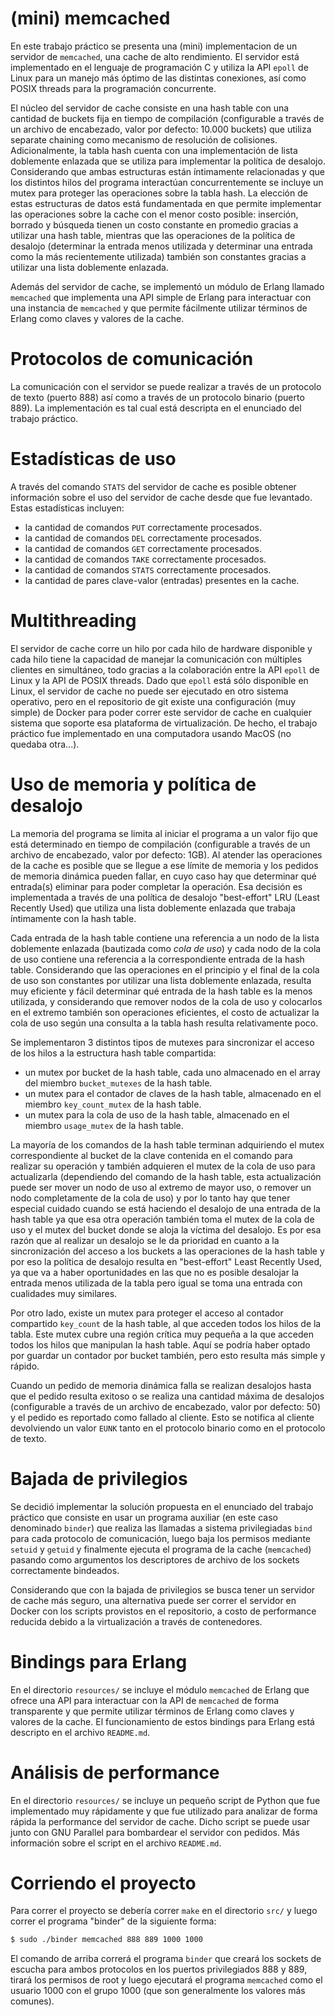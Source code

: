 # (mini) memcached

En este trabajo práctico se presenta una (mini) implementacion de un servidor de `memcached`, una
cache de alto rendimiento. El servidor está implementado en el lenguaje de programación C y utiliza
la API `epoll` de Linux para un manejo más óptimo de las distintas conexiones, así como POSIX
threads para la programación concurrente.

El núcleo del servidor de cache consiste en una hash table con una cantidad de buckets fija en
tiempo de compilación (configurable a través de un archivo de encabezado, valor por defecto: 10.000
buckets) que utiliza separate chaining como mecanismo de resolución de colisiones. Adicionalmente,
la tabla hash cuenta con una implementación de lista doblemente enlazada que se utiliza para
implementar la política de desalojo. Considerando que ambas estructuras están íntimamente
relacionadas y que los distintos hilos del programa interactúan concurrentemente se incluye un mutex
para proteger las operaciones sobre la tabla hash. La elección de estas estructuras de datos está
fundamentada en que permite implementar las operaciones sobre la cache con el menor costo posible:
inserción, borrado y búsqueda tienen un costo constante en promedio gracias a utilizar una hash
table, mientras que las operaciones de la política de desalojo (determinar la entrada menos
utilizada y determinar una entrada como la más recientemente utilizada) también son constantes
gracias a utilizar una lista doblemente enlazada.

Además del servidor de cache, se implementó un módulo de Erlang llamado `memcached` que implementa
una API simple de Erlang para interactuar con una instancia de `memcached` y que permite fácilmente
utilizar términos de Erlang como claves y valores de la cache.

# Protocolos de comunicación

La comunicación con el servidor se puede realizar a través de un protocolo de texto (puerto 888) así
como a través de un protocolo binario (puerto 889). La implementación es tal cual está descripta en
el enunciado del trabajo práctico.

# Estadísticas de uso

A través del comando `STATS` del servidor de cache es posible obtener información sobre el uso del
servidor de cache desde que fue levantado. Estas estadísticas incluyen:

- la cantidad de comandos `PUT` correctamente procesados.
- la cantidad de comandos `DEL` correctamente procesados.
- la cantidad de comandos `GET` correctamente procesados.
- la cantidad de comandos `TAKE` correctamente procesados.
- la cantidad de comandos `STATS` correctamente procesados.
- la cantidad de pares clave-valor (entradas) presentes en la cache.

# Multithreading

El servidor de cache corre un hilo por cada hilo de hardware disponible y cada hilo tiene la
capacidad de manejar la comunicación con múltiples clientes en simultáneo, todo gracias a la
colaboración entre la API `epoll` de Linux y la API de POSIX threads. Dado que `epoll` está sólo
disponible en Linux, el servidor de cache no puede ser ejecutado en otro sistema operativo, pero
en el repositorio de git existe una configuración (muy simple) de Docker para poder correr este
servidor de cache en cualquier sistema que soporte esa plataforma de virtualización. De hecho, el
trabajo práctico fue implementado en una computadora usando MacOS (no quedaba otra...).

# Uso de memoria y política de desalojo

La memoria del programa se limita al iniciar el programa a un valor fijo que está determinado en
tiempo de compilación (configurable a través de un archivo de encabezado, valor por defecto: 1GB).
Al atender las operaciones de la cache es posible que se llegue a ese límite de memoria y los
pedidos de memoria dinámica pueden fallar, en cuyo caso hay que determinar qué entrada(s) eliminar
para poder completar la operación. Esa decisión es implementada a través de una política de desalojo
"best-effort" LRU (Least Recently Used) que utiliza una lista doblemente enlazada que trabaja
íntimamente con la hash table.

Cada entrada de la hash table contiene una referencia a un nodo de la lista doblemente enlazada
(bautizada como _cola de uso_) y cada nodo de la cola de uso contiene una referencia a la
correspondiente entrada de la hash table. Considerando que las operaciones en el principio y el
final de la cola de uso son constantes por utilizar una lista doblemente enlazada, resulta muy
eficiente y fácil determinar qué entrada de la hash table es la menos utilizada, y considerando que
remover nodos de la cola de uso y colocarlos en el extremo también son operaciones eficientes, el
costo de actualizar la cola de uso según una consulta a la tabla hash resulta relativamente poco.

Se implementaron 3 distintos tipos de mutexes para sincronizar el acceso de los hilos a la
estructura hash table compartida:

- un mutex por bucket de la hash table, cada uno almacenado en el array del miembro
  `bucket_mutexes` de la hash table.
- un mutex para el contador de claves de la hash table, almacenado en el miembro `key_count_mutex`
  de la hash table.
- un mutex para la cola de uso de la hash table, almacenado en el miembro `usage_mutex` de la hash
  table.

La mayoría de los comandos de la hash table terminan adquiriendo el mutex correspondiente al bucket
de la clave contenida en el comando para realizar su operación y también adquieren el mutex de la
cola de uso para actualizarla (dependiendo del comando de la hash table, esta actualización puede
ser mover un nodo de uso al extremo de mayor uso, o remover un nodo completamente de la cola de
uso) y por lo tanto hay que tener especial cuidado cuando se está haciendo el desalojo de una
entrada de la hash table ya que esa otra operación también toma el mutex de la cola de uso y el
mutex del bucket donde se aloja la víctima del desalojo. Es por esa razón que al realizar un
desalojo se le da prioridad en cuanto a la sincronización del acceso a los buckets a las operaciones
de la hash table y por eso la política de desalojo resulta en "best-effort" Least Recently Used, ya
que va a haber oportunidades en las que no es posible desalojar la entrada menos utilizada de la
tabla pero igual se toma una entrada con cualidades muy similares.

Por otro lado, existe un mutex para proteger el acceso al contador compartido `key_count` de la
hash table, al que acceden todos los hilos de la tabla. Este mutex cubre una región crítica muy
pequeña a la que acceden todos los hilos que manipulan la hash table. Aquí se podría haber optado
por guardar un contador por bucket también, pero esto resulta más simple y rápido.

Cuando un pedido de memoria dinámica falla se realizan desalojos hasta que el pedido resulta exitoso
o se realiza una cantidad máxima de desalojos (configurable a través de un archivo de encabezado,
valor por defecto: 50) y el pedido es reportado como fallado al cliente. Esto se notifica al cliente devolviendo un valor `EUNK` tanto en el protocolo binario como en el protocolo de texto.

# Bajada de privilegios

Se decidió implementar la solución propuesta en el enunciado del trabajo práctico que consiste en
usar un programa auxiliar (en este caso denominado `binder`) que realiza las llamadas a sistema
privilegiadas `bind` para cada protocolo de comunicación, luego baja los permisos mediante `setuid`
y `getuid` y finalmente ejecuta el programa de la cache (`memcached`) pasando como argumentos los
descriptores de archivo de los sockets correctamente bindeados.

Considerando que con la bajada de privilegios se busca tener un servidor de cache más seguro, una
alternativa puede ser correr el servidor en Docker con los scripts provistos en el repositorio, a
costo de performance reducida debido a la virtualización a través de contenedores.

# Bindings para Erlang

En el directorio `resources/` se incluye el módulo `memcached` de Erlang que ofrece una API para
interactuar con la API de `memcached` de forma transparente y que permite utilizar términos de
Erlang como claves y valores de la cache. El funcionamiento de estos bindings para Erlang está
descripto en el archivo `README.md`.

# Análisis de performance

En el directorio `resources/` se incluye un pequeño script de Python que fue implementado muy
rápidamente y que fue utilizado para analizar de forma rápida la performance del servidor de cache.
Dicho script se puede usar junto con GNU Parallel para bombardear el servidor con pedidos. Más
información sobre el script en el archivo `README.md`.

# Corriendo el proyecto

Para correr el proyecto se debería correr `make` en el directorio `src/` y luego correr el programa
"binder" de la siguiente forma:

```bash
$ sudo ./binder memcached 888 889 1000 1000
```

El comando de arriba correrá el programa `binder` que creará los sockets de escucha para ambos
protocolos en los puertos privilegiados 888 y 889, tirará los permisos de root y luego ejecutará el
programa `memcached` como el usuario 1000 con el grupo 1000 (que son generalmente los valores
más comunes).
